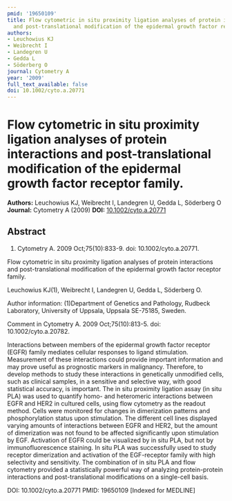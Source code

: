 ```yaml
---
pmid: '19650109'
title: Flow cytometric in situ proximity ligation analyses of protein interactions
  and post-translational modification of the epidermal growth factor receptor family.
authors:
- Leuchowius KJ
- Weibrecht I
- Landegren U
- Gedda L
- Söderberg O
journal: Cytometry A
year: '2009'
full_text_available: false
doi: 10.1002/cyto.a.20771
---
```


# Flow cytometric in situ proximity ligation analyses of protein interactions and post-translational modification of the epidermal growth factor receptor family.
**Authors:** Leuchowius KJ, Weibrecht I, Landegren U, Gedda L, Söderberg O
**Journal:** Cytometry A (2009)
**DOI:** [10.1002/cyto.a.20771](https://doi.org/10.1002/cyto.a.20771)

## Abstract

1. Cytometry A. 2009 Oct;75(10):833-9. doi: 10.1002/cyto.a.20771.

Flow cytometric in situ proximity ligation analyses of protein interactions and 
post-translational modification of the epidermal growth factor receptor family.

Leuchowius KJ(1), Weibrecht I, Landegren U, Gedda L, Söderberg O.

Author information:
(1)Department of Genetics and Pathology, Rudbeck Laboratory, University of 
Uppsala, Uppsala SE-75185, Sweden.

Comment in
    Cytometry A. 2009 Oct;75(10):813-5. doi: 10.1002/cyto.a.20782.

Interactions between members of the epidermal growth factor receptor (EGFR) 
family mediates cellular responses to ligand stimulation. Measurement of these 
interactions could provide important information and may prove useful as 
prognostic markers in malignancy. Therefore, to develop methods to study these 
interactions in genetically unmodified cells, such as clinical samples, in a 
sensitive and selective way, with good statistical accuracy, is important. The 
in situ proximity ligation assay (in situ PLA) was used to quantify homo- and 
heteromeric interactions between EGFR and HER2 in cultured cells, using flow 
cytometry as the readout method. Cells were monitored for changes in 
dimerization patterns and phosphorylation status upon stimulation. The different 
cell lines displayed varying amounts of interactions between EGFR and HER2, but 
the amount of dimerization was not found to be affected significantly upon 
stimulation by EGF. Activation of EGFR could be visualized by in situ PLA, but 
not by immunofluorescence staining. In situ PLA was successfully used to study 
receptor dimerization and activation of the EGF-receptor family with high 
selectivity and sensitivity. The combination of in situ PLA and flow cytometry 
provided a statistically powerful way of analyzing protein-protein interactions 
and post-translational modifications on a single-cell basis.

DOI: 10.1002/cyto.a.20771
PMID: 19650109 [Indexed for MEDLINE]
